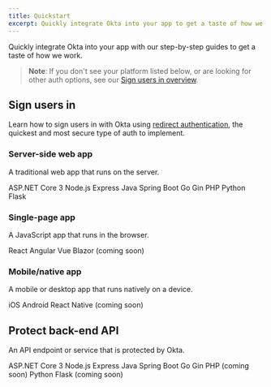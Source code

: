 ```yaml
---
title: Quickstart
excerpt: Quickly integrate Okta into your app to get a taste of how we work.
---
```


Quickly integrate Okta into your app with our step-by-step guides to get a taste of how we work.

> **Note**: If you don't see your platform listed below, or are looking for other auth options, see our [Sign users in overview](/docs/guides/sign-in-overview/).

## Sign users in

Learn how to sign users in with Okta using [redirect authentication](/docs/concepts/redirect-vs-embedded/#redirect-authentication), the quickest and most secure type of auth to implement.

### Server-side web app

A traditional web app that runs on the server.

<Cards>
  <Card href="/docs/guides/sign-into-web-app-redirect/asp-net-core-3/main/" headerImage="/img/homepage/stackselectors/dotnet.png">ASP.NET Core 3</Card>
  <Card href="/docs/guides/sign-into-web-app-redirect/node-express/main/" headerImage="/img/homepage/stackselectors/nodejs.png">Node.js Express</Card>
  <Card href="/docs/guides/sign-into-web-app-redirect/spring-boot/main/" headerImage="/img/homepage/stackselectors/java.png">Java Spring Boot</Card>
</Cards>

<Cards>
  <Card href="/docs/guides/sign-into-web-app-redirect/go/main/" headerImage="/img/homepage/stackselectors/go.png">Go Gin</Card>
  <Card href="/docs/guides/sign-into-web-app-redirect/php/main/" headerImage="/img/homepage/stackselectors/php.png">PHP</Card>
  <Card href="/docs/guides/sign-into-web-app-redirect/python/main/" headerImage="/img/homepage/stackselectors/python.png">Python Flask</Card>
</Cards>

### Single-page app

A JavaScript app that runs in the browser.

<Cards>
  <Card href="/docs/guides/sign-into-spa-redirect/react/main/" headerImage="/img/homepage/stackselectors/react.png">React</Card>
  <Card href="/docs/guides/sign-into-spa-redirect/angular/main/" headerImage="/img/homepage/stackselectors/angular.png">Angular</Card>
  <Card href="/docs/guides/sign-into-spa-redirect/vue/main/" headerImage="/img/homepage/stackselectors/vue.png">Vue</Card>
  <Card href="#" headerImage="/img/homepage/stackselectors/dotnet.png">Blazor (coming soon)</Card>
</Cards>

### Mobile/native app

A mobile or desktop app that runs natively on a device.

<Cards>
  <Card href="/docs/guides/sign-into-mobile-app-redirect/ios/main/" headerImage="/img/homepage/stackselectors/ios.png">iOS</Card>
  <Card href="/docs/guides/sign-into-mobile-app-redirect/android/main/" headerImage="/img/homepage/stackselectors/android.png">Android</Card>
  <Card href="#" headerImage="/img/homepage/stackselectors/react.png">React Native (coming soon)</Card>
</Cards>

## Protect back-end API

An API endpoint or service that is protected by Okta.

<Cards>
  <Card href="/docs/guides/protect-your-api/aspnetcore3/main/" headerImage="/img/homepage/stackselectors/dotnet.png">ASP.NET Core 3</Card>
  <Card href="/docs/guides/protect-your-api/nodeexpress/main/" headerImage="/img/homepage/stackselectors/nodejs.png">Node.js Express</Card>
  <Card href="/docs/guides/protect-your-api/springboot/main/" headerImage="/img/homepage/stackselectors/java.png">Java Spring Boot</Card>
</Cards>

<Cards>
  <Card href="/docs/guides/protect-your-api/go/main/" headerImage="/img/homepage/stackselectors/go.png">Go Gin</Card>
  <Card href="#" headerImage="/img/homepage/stackselectors/php.png">PHP (coming soon)</Card>
  <Card href="#" headerImage="/img/homepage/stackselectors/python.png">Python Flask (coming soon)</Card>
</Cards>